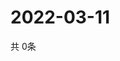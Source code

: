 # 2022-03-11
  共 0条

  <!-- BEGIN -->
  <!-- 最后更新时间Fri Mar 11 2022 08:07:39 GMT+0000 (Coordinated Universal Time) -->
  
  <!-- END -->
  
  